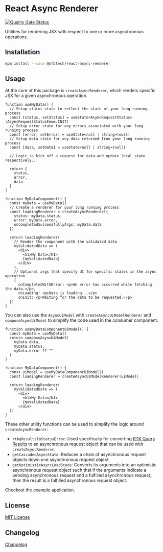 # React Async Renderer

[![Quality Gate Status](https://sonarcloud.io/api/project_badges/measure?project=mfbtech_Syzygy_Web_App_align-ts_asyncRenderer&metric=alert_status&token=997661041de9f3486f374035a937bda621a25e88)](https://sonarcloud.io/summary/new_code?id=mfbtech_Syzygy_Web_App_align-ts_asyncRenderer)

Utilities for rendering JSX with respect to one or more asynchronous operations.

## Installation

```bash
npm install --save @mfbtech/react-async-renderer
```

## Usage

At the core of this package is `createAsyncRenderer`, which renders specific JSX for a given asynchronous operation.

```tsx
function useMyData() {
  // Setup status state to reflect the state of your long running process
  const [status, setStatus] = useState<AsyncRequestStatus>(AsyncRequestStatusEnum.INIT)
  // Setup error state for any errors associated with your long running process
  const [error, setError] = useState<null | string>(null)
  // Setup data state for any data returned from your long running process
  const [data, setData] = useState<null | string>(null)

  // Logic to kick off a request for data and update local state respectively...

  return {
    status,
    error,
    data
  }
}

function MyDataComponent() {
  const myData = useMyData()
  // Create a renderer for your long running process
  const loadingRenderer = createAsyncRenderer({
    status: myData.status,
    error: myData.error,
    onCompletedSuccessfullyArgs: myData.data
  })

  return loadingRenderer(
    // Render the component with the validated data
    myValidatedData => (
      <div>
        <h1>My Data</h1>
        {myValidatedData}
      </div>
    ), 
    // Optional args that specify UI for specific states in the async operation
    {
      onCompletedWithError: <p>An error has occurred while fetching the data.</p>,
      onLoading: <p>Data is loading...</p>
      onInit: <p>Waiting for the data to be requested.</p>
  })
}
```

You can also use the `AsyncUiModel` with `createAsyncUiModelRenderer` and `composeAsyncUiModel` to simplify the code used in the consumer component.

```tsx
function useMyDataComponentUiModel() {
  const myData = useMyData()
  return composeAsyncUiModel(
    myData.data,
    myData.status,
    myData.error ?? ""
  )
}

function MyDataComponent() {
  const uiModel = useMyDataComponentUiModel()
  const loadingRenderer = createAsyncUiModelRenderer(uiModel)

  return loadingRenderer(
    myValidatedData => (
      <div>
        <h1>My Data</h1>
        {myValidatedData}
      </div>
  ))
}
```

These other utility functions can be used to simplify the logic around `createAsyncRenderer`:

- `rtkqResultsToStatusError`: Used specifically for converting [RTK Query Results](https://redux-toolkit.js.org/rtk-query/api/created-api/hooks#signature) to an asynchronous request object that can be used with `createAsyncRenderer`.
- `getCascadedAsyncState`: Reduces a chain of asynchronous request objects down one asynchronous request object.
- `getOptimisticAsyncLoadState`: Converts its arguments into an optimistic asynchronous request object such that if the arguments indicate a pending asynchronous request and a fulfilled asynchronous request, then the result is a fulfilled asynchronous request object.

Checkout the [example application](./example-app/README.md).

## License

[MIT License](./LICENSE)

## Changelog

[Changelog](./CHANGELOG.md)
